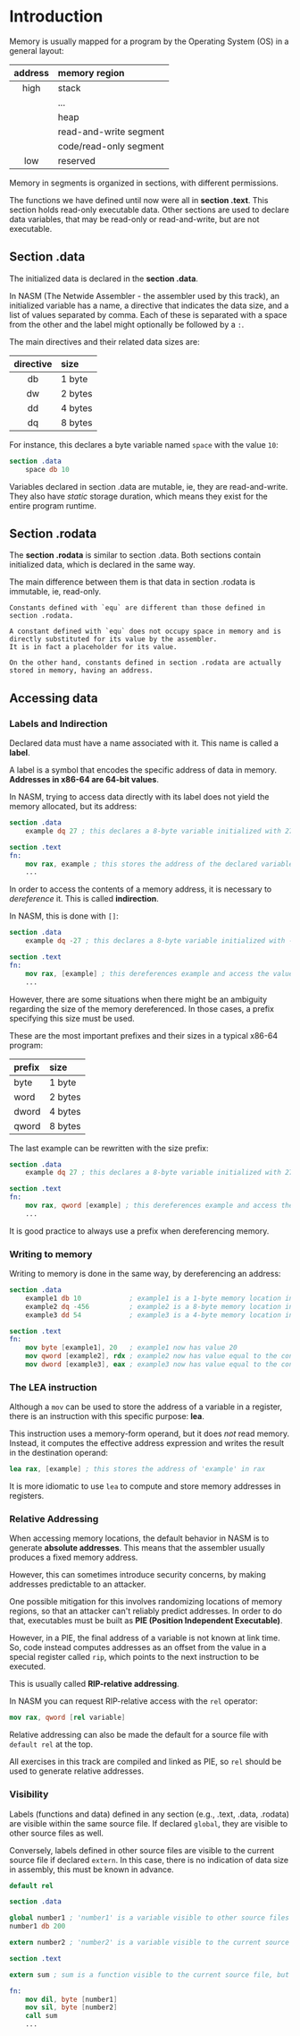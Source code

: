 # Introduction

Memory is usually mapped for a program by the Operating System (OS) in a general layout:

| address | memory region          |
|:-------:|:-----------------------|
| high    | stack                  |
|         | ...                    |
|         | heap                   |
|         | read-and-write segment |
|         | code/read-only segment |
| low     | reserved               |

Memory in segments is organized in sections, with different permissions.

The functions we have defined until now were all in **section .text**.
This section holds read-only executable data.
Other sections are used to declare data variables, that may be read-only or read-and-write, but are not executable.

## Section .data

The initialized data is declared in the **section .data**.

In NASM (The Netwide Assembler - the assembler used by this track), an initialized variable has a name, a directive that indicates the data size, and a list of values separated by comma.
Each of these is separated with a space from the other and the label might optionally be followed by a `:`.

The main directives and their related data sizes are:

| directive | size    |
|:---------:|:--------|
| db        | 1 byte  |
| dw        | 2 bytes |
| dd        | 4 bytes |
| dq        | 8 bytes |

For instance, this declares a byte variable named `space` with the value `10`:

```nasm
section .data
    space db 10
```

Variables declared in section .data are mutable, ie, they are read-and-write.
They also have _static_ storage duration, which means they exist for the entire program runtime.

## Section .rodata

The **section .rodata** is similar to section .data.
Both sections contain initialized data, which is declared in the same way.

The main difference between them is that data in section .rodata is immutable, ie, read-only.

~~~~exercism/note
Constants defined with `equ` are different than those defined in section .rodata.

A constant defined with `equ` does not occupy space in memory and is directly substituted for its value by the assembler.
It is in fact a placeholder for its value.

On the other hand, constants defined in section .rodata are actually stored in memory, having an address.
~~~~

## Accessing data

### Labels and Indirection

Declared data must have a name associated with it.
This name is called a **label**.

A label is a symbol that encodes the specific address of data in memory.
**Addresses in x86-64 are 64-bit values**.

In NASM, trying to access data directly with its label does not yield the memory allocated, but its address:

```nasm
section .data
    example dq 27 ; this declares a 8-byte variable initialized with 27

section .text
fn:
    mov rax, example ; this stores the address of the declared variable in rax, not its contents
    ...
```

In order to access the contents of a memory address, it is necessary to _dereference_ it.
This is called **indirection**.

In NASM, this is done with `[]`:

```nasm
section .data
    example dq -27 ; this declares a 8-byte variable initialized with -27

section .text
fn:
    mov rax, [example] ; this dereferences example and access the value stored in memory (-27)
    ...
```

However, there are some situations when there might be an ambiguity regarding the size of the memory dereferenced.
In those cases, a prefix specifying this size must be used.

These are the most important prefixes and their sizes in a typical x86-64 program:

| prefix | size    |
|:-------|:--------|
| byte   | 1 byte  |
| word   | 2 bytes |
| dword  | 4 bytes |
| qword  | 8 bytes |

The last example can be rewritten with the size prefix:

```nasm
section .data
    example dq 27 ; this declares a 8-byte variable initialized with 27

section .text
fn:
    mov rax, qword [example] ; this dereferences example and access the value stored in memory (27)
    ...
```

It is good practice to always use a prefix when dereferencing memory.

### Writing to memory

Writing to memory is done in the same way, by dereferencing an address:

```nasm
section .data
    example1 db 10            ; example1 is a 1-byte memory location initialized with value 10
    example2 dq -456          ; example2 is a 8-byte memory location initialized with value -456
    example3 dd 54            ; example3 is a 4-byte memory location initialized with value 54

section .text
fn:
    mov byte [example1], 20   ; example1 now has value 20
    mov qword [example2], rdx ; example2 now has value equal to the contents in rdx
    mov dword [example3], eax ; example3 now has value equal to the contents in eax
```

### The LEA instruction

Although a `mov` can be used to store the address of a variable in a register, there is an instruction with this specific purpose: **lea**.

This instruction uses a memory-form operand, but it does _not_ read memory.
Instead, it computes the effective address expression and writes the result in the destination operand:

```nasm
lea rax, [example] ; this stores the address of 'example' in rax
```

It is more idiomatic to use `lea` to compute and store memory addresses in registers.

### Relative Addressing

When accessing memory locations, the default behavior in NASM is to generate **absolute addresses**.
This means that the assembler usually produces a fixed memory address.

However, this can sometimes introduce security concerns, by making addresses predictable to an attacker.

One possible mitigation for this involves randomizing locations of memory regions, so that an attacker can't reliably predict addresses.
In order to do that, executables must be built as **PIE (Position Independent Executable)**.

However, in a PIE, the final address of a variable is not known at link time.
So, code instead computes addresses as an offset from the value in a special register called `rip`, which points to the next instruction to be executed.

This is usually called **RIP-relative addressing**.

In NASM you can request RIP-relative access with the `rel` operator:

```nasm
mov rax, qword [rel variable]
```

Relative addressing can also be made the default for a source file with `default rel` at the top.

All exercises in this track are compiled and linked as PIE, so `rel` should be used to generate relative addresses.

### Visibility

Labels (functions and data) defined in any section (e.g., .text, .data, .rodata) are visible within the same source file.
If declared `global`, they are visible to other source files as well.

Conversely, labels defined in other source files are visible to the current source file if declared `extern`.
In this case, there is no indication of data size in assembly, this must be known in advance.

```nasm
default rel

section .data

global number1 ; 'number1' is a variable visible to other source files
number1 db 200

extern number2 ; 'number2' is a variable visible to the current source file, but defined in another

section .text

extern sum ; sum is a function visible to the current source file, but defined in another

fn:
    mov dil, byte [number1]
    mov sil, byte [number2]
    call sum
    ...
```
